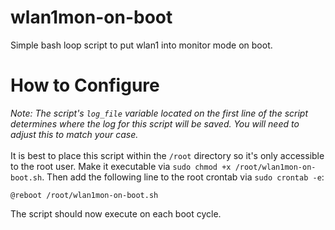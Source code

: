 # wlan1mon-on-boot
Simple bash loop script to put wlan1 into monitor mode on boot.

# How to Configure
_Note: The script's `log_file` variable located on the first line of the script determines where the log for this script will be saved. You will need to adjust this to match your case._
<br><br>
It is best to place this script within the `/root` directory so it's only accessible to the root user. Make it executable via `sudo chmod +x /root/wlan1mon-on-boot.sh`. Then add the following line to the root crontab via `sudo crontab -e`:
```
@reboot /root/wlan1mon-on-boot.sh
```
The script should now execute on each boot cycle.
